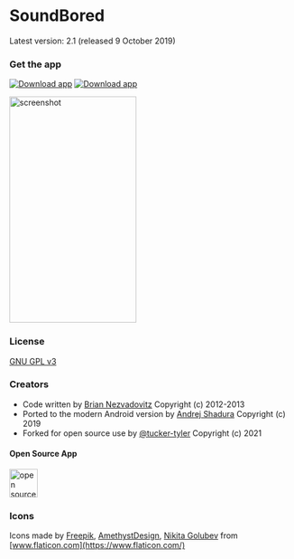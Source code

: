 SoundBored
=================================

Latest version: 2.1 (released 9 October 2019)

### Get the app
[![Download app](https://github.com/tucker-tyler/soundbored/blob/master/pictures/googleplay.png?raw=true)](https://play.google.com/store/apps/details?id=com.bri1.soundbored.reborn)
[![Download app](https://github.com/tucker-tyler/soundbored/blob/master/pictures/fdroid.png)](https://f-droid.org/en/packages/com.bri1.soundbored.reborn/)


<img src="https://github.com/tucker-tyler/soundbored/blob/master/pictures/screen-cap.png" alt="screenshot" width="225" height="400">

### License

[GNU GPL v3](https://www.gnu.org/licenses/gpl-3.0.en.html)

### Creators

* Code written by [Brian Nezvadovitz](https://github.com/brinez) Copyright (c) 2012-2013
* Ported to the modern Android version by [Andrej Shadura](https://github.com/andrewshadura) Copyright (c) 2019
* Forked for open source use by [@tucker-tyler](https://github.com/tucker-tyler) Copyright (c) 2021

#### Open Source App

[<img src="https://github.com/tucker-tyler/soundbored/blob/master/pictures/opensource.png" alt="open source" width="50" height="50">](https://opensource.org/)

### Icons

Icons made by [Freepik](https://www.freepik.com), [AmethystDesign](https://www.flaticon.com/authors/amethystdesign), [Nikita Golubev](https://www.flaticon.com/authors/nikita-golubev) from [www.flaticon.com](https://www.flaticon.com/)
